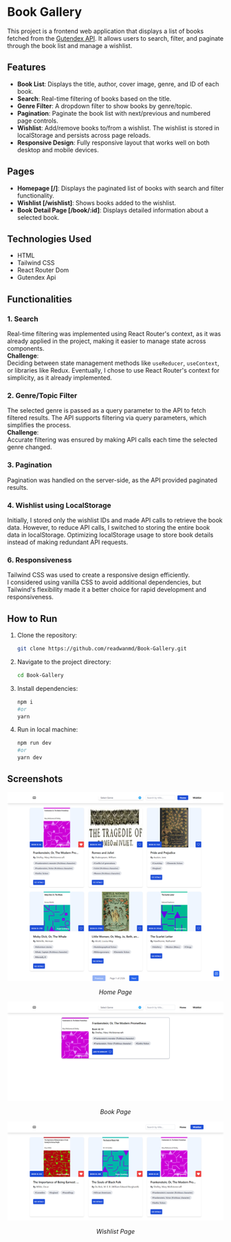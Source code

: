 # Book Gallery

This project is a frontend web application that displays a list of books fetched from the [Gutendex API](https://gutendex.com/books). It allows users to search, filter, and paginate through the book list and manage a wishlist.

## Features

- **Book List**: Displays the title, author, cover image, genre, and ID of each book.
- **Search**: Real-time filtering of books based on the title.
- **Genre Filter**: A dropdown filter to show books by genre/topic.
- **Pagination**: Paginate the book list with next/previous and numbered page controls.
- **Wishlist**: Add/remove books to/from a wishlist. The wishlist is stored in localStorage and persists across page reloads.
- **Responsive Design**: Fully responsive layout that works well on both desktop and mobile devices.

## Pages

- **Homepage [/]**: Displays the paginated list of books with search and filter functionality.
- **Wishlist [/wishlist]**: Shows books added to the wishlist.
- **Book Detail Page [/book/:id]**: Displays detailed information about a selected book.

## Technologies Used

- HTML
- Tailwind CSS
- React Router Dom
- Gutendex Api

## Functionalities

### 1. Search

Real-time filtering was implemented using React Router's context, as it was already applied in the project, making it easier to manage state across components.  
**Challenge**:  
Deciding between state management methods like `useReducer`, `useContext`, or libraries like Redux. Eventually, I chose to use React Router's context for simplicity, as it already implemented.

### 2. Genre/Topic Filter

The selected genre is passed as a query parameter to the API to fetch filtered results. The API supports filtering via query parameters, which simplifies the process.  
**Challenge**:  
Accurate filtering was ensured by making API calls each time the selected genre changed.

### 3. Pagination

Pagination was handled on the server-side, as the API provided paginated results.

### 4. Wishlist using LocalStorage

Initially, I stored only the wishlist IDs and made API calls to retrieve the book data. However, to reduce API calls, I switched to storing the entire book data in localStorage. Optimizing localStorage usage to store book details instead of making redundant API requests.

### 6. Responsiveness

Tailwind CSS was used to create a responsive design efficiently.  
I considered using vanilla CSS to avoid additional dependencies, but Tailwind's flexibility made it a better choice for rapid development and responsiveness.

## How to Run

1. Clone the repository:

   ```bash
   git clone https://github.com/readwanmd/Book-Gallery.git
   ```

2. Navigate to the project directory:

   ```bash
   cd Book-Gallery
   ```

3. Install dependencies:

   ```bash
   npm i
   #or
   yarn
   ```

4. Run in local machine:

   ```bash
   npm run dev
   #or
   yarn dev
   ```

## Screenshots

![Home Page](public/home.png)

<p align="center"><i>Home Page</i></p>

![Book Page](./public/books_page.png)

<p align="center"><i>Book Page</i></p>

![Wishlist Page](./public/wishlist.png)

<p align="center"><i>Wishlist Page</i></p>
